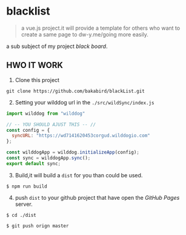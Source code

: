 # blacklist

> a vue.js project.it will provide a template for others who want to create a same page to dw-y.me/going more easily.

a sub subject of my project *black board*.

## HWO IT WORK

1. Clone this project

`git clone https://github.com/bakabird/blackList.git` 

2. Setting your wilddog url in the `./src/wildSync/index.js`


```javascript
import wilddog from "wilddog"

// -- YOU SHOULD AJUST THIS -- //
const config = {
  syncURL: "https://wd7141620453corgud.wilddogio.com" 
};

const wilddogApp = wilddog.initializeApp(config);
const sync = wilddogApp.sync();
export default sync;
```

3. Build,it will build a `dist` for you than could be used.

`$ npm run build`

4. push `dist` to your github project that have open the *GitHub Pages* server.


`$ cd ./dist`

`$ git push orign master`